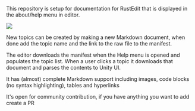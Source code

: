 This repository is setup for documentation for RustEdit that is displayed in the about/help menu in editor.

![](https://i.gyazo.com/83bc23224fb9318758a139457f259669.png)


New topics can be created by making a new Markdown document, when done add the topic name and the link to the raw file to the manifest.


The editor downloads the manifest when the Help menu is opened and populates the topic list. When a user clicks a topic it downloads that document and parses the contents to Unity UI. 

It has (almost) complete Markdown support including images, code blocks (no syntax highlighting), tables and hyperlinks


It's open for community contribution, if you have anything you want to add create a PR
